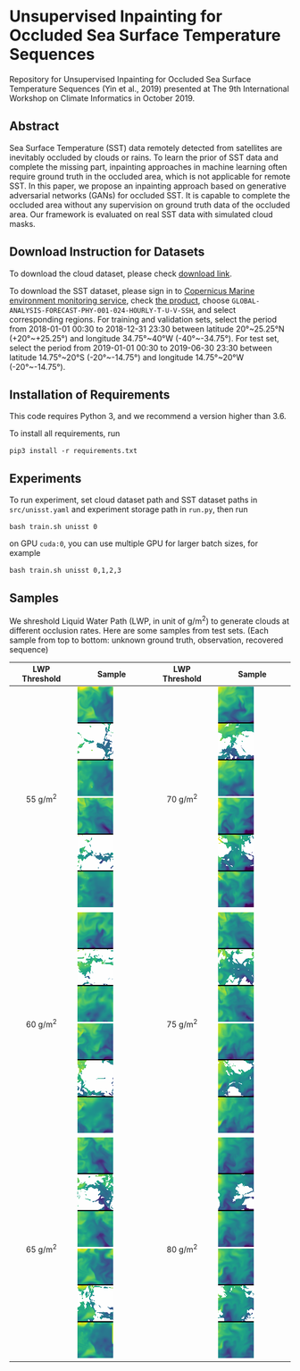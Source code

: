 # Unsupervised Inpainting for Occluded Sea Surface Temperature Sequences
Repository for Unsupervised Inpainting for Occluded Sea Surface Temperature Sequences (Yin et al., 2019) presented at The 9th International Workshop on Climate Informatics in October 2019.

## Abstract

Sea Surface Temperature (SST) data remotely detected from satellites are inevitably occluded by clouds or rains. To learn the prior of SST data and complete the missing part, inpainting approaches in machine learning often require ground truth in the occluded area, which is not applicable for remote SST. In this paper, we propose an inpainting approach based on generative adversarial networks (GANs) for occluded SST. It is capable to complete the occluded area without any supervision on ground truth data of the occluded area. Our framework is evaluated on real SST data with simulated cloud masks.

## Download Instruction for Datasets

To download the cloud dataset, please check [download link](https://doi.org/10.6084/m9.figshare.9929798).

To download the SST dataset, please sign in to [Copernicus Marine environment monitoring service](http://marine.copernicus.eu/services-portfolio/access-to-products/), check [the product](http://marine.copernicus.eu/services-portfolio/access-to-products/?option=com_csw&view=details&product_id=GLOBAL_ANALYSIS_FORECAST_PHY_001_024), choose `GLOBAL-ANALYSIS-FORECAST-PHY-001-024-HOURLY-T-U-V-SSH`, and select corresponding regions. For training and validation sets, select the period from 2018-01-01 00:30 to 2018-12-31 23:30 between latitude 20°\~25.25°N (+20°\~+25.25°) and longitude 34.75°\~40°W (-40°\~-34.75°). For test set, select the period from 2019-01-01 00:30 to 2019-06-30 23:30 between latitude 14.75°\~20°S (-20°\~-14.75°) and longitude 14.75°\~20°W (-20°\~-14.75°).

## Installation of Requirements

This code requires Python 3, and we recommend a version higher than 3.6.

To install all requirements, run 
```
pip3 install -r requirements.txt
```

## Experiments

To run experiment, set cloud dataset path and SST dataset paths in `src/unisst.yaml` and experiment storage path in `run.py`, then run
```
bash train.sh unisst 0
```
on GPU `cuda:0`, you can use multiple GPU for larger batch sizes, for example
```
bash train.sh unisst 0,1,2,3
```

## Samples

We shreshold Liquid Water Path (LWP, in unit of g/m<sup>2</sup>) to generate clouds at different occlusion rates. Here are some samples from test sets. (Each sample from top to bottom: unknown ground truth, observation, recovered sequence) 

| LWP Threshold | Sample | LWP Threshold | Sample | 
| :-----------: | ------ | :-----------: | ------ |
| 55 g/m<sup>2</sup> | ![alt text](https://github.com/yuan-yin/UNISST/blob/master/samples/test_55gm2_1.gif) ![alt text](https://github.com/yuan-yin/UNISST/blob/master/samples/test_55gm2_2.gif) | 70 g/m<sup>2</sup> | ![alt text](https://github.com/yuan-yin/UNISST/blob/master/samples/test_70gm2_1.gif) ![alt text](https://github.com/yuan-yin/UNISST/blob/master/samples/test_70gm2_2.gif) | 
| 60 g/m<sup>2</sup> | ![alt text](https://github.com/yuan-yin/UNISST/blob/master/samples/test_60gm2_1.gif) ![alt text](https://github.com/yuan-yin/UNISST/blob/master/samples/test_60gm2_2.gif) | 75 g/m<sup>2</sup> | ![alt text](https://github.com/yuan-yin/UNISST/blob/master/samples/test_75gm2_1.gif) ![alt text](https://github.com/yuan-yin/UNISST/blob/master/samples/test_75gm2_2.gif) | 
| 65 g/m<sup>2</sup> | ![alt text](https://github.com/yuan-yin/UNISST/blob/master/samples/test_65gm2_1.gif) ![alt text](https://github.com/yuan-yin/UNISST/blob/master/samples/test_65gm2_2.gif) | 80 g/m<sup>2</sup> | ![alt text](https://github.com/yuan-yin/UNISST/blob/master/samples/test_80gm2_1.gif) ![alt text](https://github.com/yuan-yin/UNISST/blob/master/samples/test_80gm2_2.gif) | 
